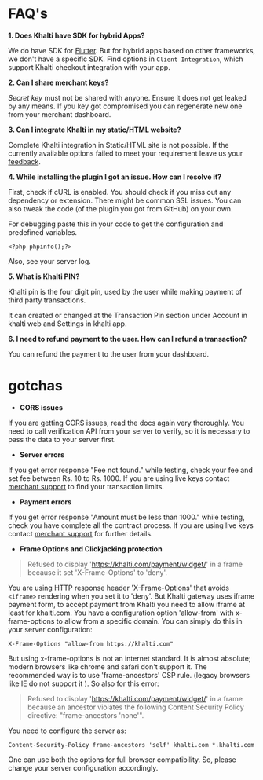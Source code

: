 # FAQ's
**1. Does Khalti have SDK for hybrid Apps?**

We do have SDK for [Flutter](https://flutter.dev/). But for hybrid apps based on other frameworks, we don't have a specific SDK. Find options in `Client Integration`, which support Khalti checkout integration with your app.

**2. Can I share merchant keys?**

*Secret key* must not be shared with anyone. Ensure it does not get leaked by any means. If you key got compromised you can regenerate new one from your merchant dashboard.

**3. Can I integrate Khalti in my static/HTML website?**

Complete Khalti integration in Static/HTML site is not possible. If the currently available options failed to meet your requirement leave us your [feedback](/#support).

**4. While installing the plugin I got an issue. How can I resolve it?**

First, check if cURL is enabled. You should check if you miss out any dependency or extension. There might be common SSL issues. You can also tweak the code (of the plugin you got from GitHub) on your own.

For debugging paste this in your code to get the configuration and predefined variables.
```
<?php phpinfo();?>
```
Also, see your server log.

**5. What is Khalti PIN?**

Khalti pin is the four digit pin, used by the user while making payment of third party transactions.

It can created or changed at the Transaction Pin section under Account in khalti web and Settings in khalti app.


**6. I need to refund payment to the user. How can I refund a transaction?**

You can refund the payment to the user from your dashboard.

# gotchas

- **CORS issues**

If you are getting CORS issues, read the docs again very thoroughly. You need to call verification API from your server to verify, so it is necessary to pass the data to your server first.

- **Server errors**

If you get error response "Fee not found." while testing, check your fee and set fee between Rs. 10 to Rs. 1000. If you are using live keys contact [merchant support](/#support) to find your transaction limits.

- **Payment errors**

If you get error response "Amount must be less than 1000." while testing, check you have complete all the contract process. If you are using live keys contact [merchant support](/#support) for further details.


- **Frame Options and Clickjacking protection**

> Refused to display 'https://khalti.com/payment/widget/' in a frame because it set 'X-Frame-Options' to 'deny'.

You are using HTTP response header 'X-Frame-Options' that avoids `<iframe>` rendering when you set it to 'deny'. But Khalti gateway uses iframe payment form, to accept payment from Khalti you need to allow iframe at least for khalti.com. You have a configuration option 'allow-from' with x-frame-options to allow from a specific domain. You can simply do this in your server configuration:

```
X-Frame-Options "allow-from https://khalti.com"
```

But using x-frame-options is not an internet standard. It is almost absolute; modern browsers like chrome and safari don't support it.  The recommended way is to use 'frame-ancestors'  CSP rule. (legacy browsers like IE do not support it ).
So also for this error:

> Refused to display 'https://khalti.com/payment/widget/' in a frame because an ancestor violates the following Content Security Policy directive: "frame-ancestors 'none'".

You need to configure the server as:

```
Content-Security-Policy frame-ancestors 'self' khalti.com *.khalti.com
```

One can use both the options for full browser compatibility. So, please change your server configuration accordingly.
